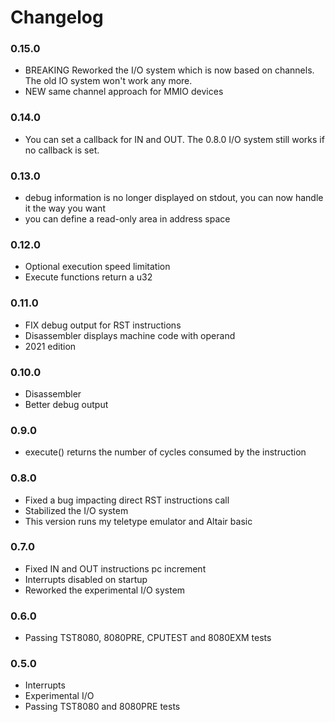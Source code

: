 # Changelog

### 0.15.0

- BREAKING Reworked the I/O system which is now based on channels. The old IO system won't work any more.
- NEW same channel approach for MMIO devices

### 0.14.0

- You can set a callback for IN and OUT. The 0.8.0 I/O system still works if no callback is set.

### 0.13.0

- debug information is no longer displayed on stdout, you can now handle it the way you want
- you can define a read-only area in address space

### 0.12.0

- Optional execution speed limitation
- Execute functions return a u32

### 0.11.0

- FIX debug output for RST instructions
- Disassembler displays machine code with operand
- 2021 edition

### 0.10.0

- Disassembler
- Better debug output

### 0.9.0

- execute() returns the number of cycles consumed by the instruction

### 0.8.0

- Fixed a bug impacting direct RST instructions call
- Stabilized the I/O system
- This version runs my teletype emulator and Altair basic

### 0.7.0

- Fixed IN and OUT instructions pc increment
- Interrupts disabled on startup
- Reworked the experimental I/O system

### 0.6.0

- Passing TST8080, 8080PRE, CPUTEST and 8080EXM tests

### 0.5.0

- Interrupts
- Experimental I/O
- Passing TST8080 and 8080PRE tests